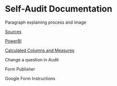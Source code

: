 # Self-Audit Documentation

Paragraph explaining process and image




[Sources](/Sources.md)

[PowerBI](/PowerBI.md)

[Calculated Columns and Measures](/Calculated%20Columns%20and%20Measures.md)

Change a question in Audit

Form Publisher

Google Form Instructions

